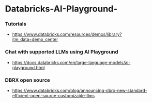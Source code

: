 # Databricks-AI-Playground-

### Tutorials
- https://www.databricks.com/resources/demos/library?itm_data=demo_center

### Chat with supported LLMs using AI Playground
- https://docs.databricks.com/en/large-language-models/ai-playground.html

### DBRX open source 
- https://www.databricks.com/blog/announcing-dbrx-new-standard-efficient-open-source-customizable-llms

